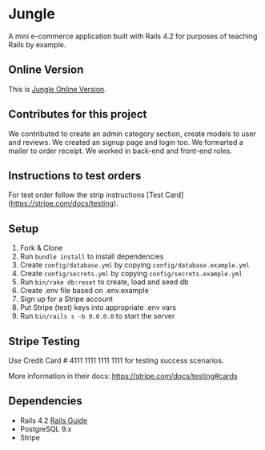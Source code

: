 # Jungle

A mini e-commerce application built with Rails 4.2 for purposes of teaching Rails by example.

## Online Version
This is [Jungle Online Version](https://calm-chamber-47452.herokuapp.com).

## Contributes for this project
We contributed to create an admin category section, create models to user and reviews. We created an signup page and login too. We formarted a mailer to order receipt. We worked in back-end and front-end roles.

## Instructions to test orders
For test order follow the strip instructions [Test Card] (https://stripe.com/docs/testing).

## Setup

1. Fork & Clone
2. Run `bundle install` to install dependencies
3. Create `config/database.yml` by copying `config/database.example.yml`
4. Create `config/secrets.yml` by copying `config/secrets.example.yml`
5. Run `bin/rake db:reset` to create, load and seed db
6. Create .env file based on .env.example
7. Sign up for a Stripe account
8. Put Stripe (test) keys into appropriate .env vars
9. Run `bin/rails s -b 0.0.0.0` to start the server

## Stripe Testing

Use Credit Card # 4111 1111 1111 1111 for testing success scenarios.

More information in their docs: <https://stripe.com/docs/testing#cards>

## Dependencies

* Rails 4.2 [Rails Guide](http://guides.rubyonrails.org/v4.2/)
* PostgreSQL 9.x
* Stripe
